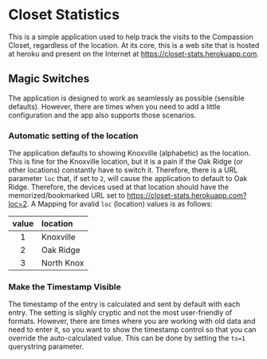 # Closet Statistics

This is a simple application used to help track the visits to the Compassion Closet, regardless of the location. At its core, this is a web site that is hosted at heroku and present on the Internet at https://closet-stats.herokuapp.com.

## Magic Switches

The application is designed to work as seamlessly as possible (sensible defaults). However, there are times when you need to add a little configuration and the app also supports those scenarios.

### Automatic setting of the location

The application defaults to showing Knoxville (alphabetic) as the location. This is fine for the Knoxville location, but it is a pain if the Oak Ridge (or other locations) constantly have to switch it. Therefore, there is a URL parameter `loc` that, if set to `2`, will cause the application to default to Oak Ridge. Therefore, the devices used at that location should have the memorized/bookmarked URL set to https://closet-stats.herokuapp.com?loc=2. A Mapping for avalid `loc` (location) values is as follows:

| value | location |
|:---:|:------------|
| 1 | Knoxville |
| 2 | Oak Ridge |
| 3 | North Knox |

### Make the Timestamp Visible

The timestamp of the entry is calculated and sent by default with each entry. The setting is slighly cryptic and not the most user-friendly of formats. However, there are times where you are working with old data and need to enter it, so you want to show the timestamp control so that you can override the auto-calculated value. This can be done by setting the `ts=1` querystring parameter.
